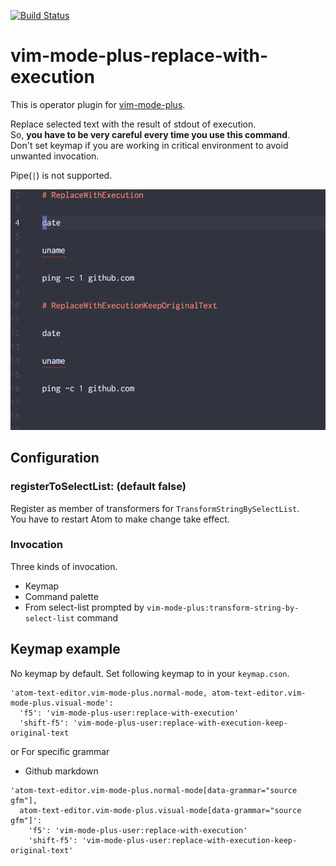 [![Build Status](https://travis-ci.org/t9md/atom-vim-mode-plus-replace-with-execution.svg?branch=master)](https://travis-ci.org/t9md/atom-vim-mode-plus-replace-with-execution)

# vim-mode-plus-replace-with-execution


This is operator plugin for [vim-mode-plus](https://atom.io/packages/vim-mode-plus).  

Replace selected text with the result of stdout of execution.  
So, **you have to be very careful every time you use this command**.  
Don't set keymap if you are working in critical environment to avoid unwanted invocation.

Pipe(`|`) is not supported.  

![](https://raw.githubusercontent.com/t9md/t9md/eabb959026d79c19956a6d5d3569a47e8849989c/img/replace-with-execution.gif)

## Configuration

### registerToSelectList: (default false)

Register as member of transformers for `TransformStringBySelectList`.  
You have to restart Atom to make change take effect.

### Invocation

Three kinds of invocation.

 - Keymap
 - Command palette
 - From select-list prompted by  `vim-mode-plus:transform-string-by-select-list` command

## Keymap example

No keymap by default. Set following keymap to in your `keymap.cson`.  

```coffeescipt
'atom-text-editor.vim-mode-plus.normal-mode, atom-text-editor.vim-mode-plus.visual-mode':
  'f5': 'vim-mode-plus-user:replace-with-execution'
  'shift-f5': 'vim-mode-plus-user:replace-with-execution-keep-original-text
```

or For specific grammar

- Github markdown
```coffeescipt
'atom-text-editor.vim-mode-plus.normal-mode[data-grammar="source gfm"],
  atom-text-editor.vim-mode-plus.visual-mode[data-grammar="source gfm"]':
    'f5': 'vim-mode-plus-user:replace-with-execution'
    'shift-f5': 'vim-mode-plus-user:replace-with-execution-keep-original-text'
```
